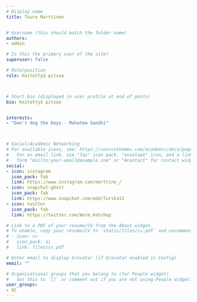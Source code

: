 ```yaml
---
# Display name
title: Tuure Marttinen


# Username (this should match the folder name)
authors:
- admin

# Is this the primary user of the site?
superuser: false

# Role/position
role: Keitettyä pitsaa



# Short bio (displayed in user profile at end of posts)
bio: Keitettyä pitsaa


interests:
- "Don't dog the boys - Mahatma Gandhi"



# Social/Academic Networking
# For available icons, see: https://sourcethemes.com/academic/docs/page-builder/#icons
#   For an email link, use "fas" icon pack, "envelope" icon, and a link in the
#   form "mailto:your-email@example.com" or "#contact" for contact widget.
social:
- icon: instagram
  icon_pack: fab
  link: https://www.instagram.com/marttine_/
- icon: snapchat-ghost
  icon_pack: fab
  link: https://www.snapchat.com/add/Turska12  
- icon: twitter
  icon_pack: fab
  link: https://twitter.com/Warm_Ketchup

# Link to a PDF of your resume/CV from the About widget.
# To enable, copy your resume/CV to `static/files/cv.pdf` and uncomment the lines below.
# - icon: cv
#   icon_pack: ai
#   link: files/cv.pdf

# Enter email to display Gravatar (if Gravatar enabled in Config)
email: ""

# Organizational groups that you belong to (for People widget)
#   Set this to `[]` or comment out if you are not using People widget.
user_groups:
- 9C
---
```



